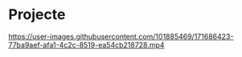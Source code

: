 # Projecte

https://user-images.githubusercontent.com/101885469/171686423-77ba9aef-afa1-4c2c-8519-ea54cb218728.mp4

